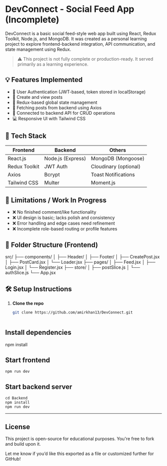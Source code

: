 # DevConnect - Social Feed App (Incomplete)

DevConnect is a basic social feed-style web app built using React, Redux Toolkit, Node.js, and MongoDB. It was created as a personal learning project to explore frontend-backend integration, API communication, and state management using Redux.

> ⚠️ This project is not fully complete or production-ready. It served primarily as a learning experience.

## 💡 Features Implemented

- 🔐 User Authentication (JWT-based, token stored in localStorage)
- 📝 Create and view posts
- 📄 Redux-based global state management
- 🔄 Fetching posts from backend using Axios
- 💾 Connected to backend API for CRUD operations
- 💻 Responsive UI with Tailwind CSS

## 🧱 Tech Stack

| Frontend         | Backend           | Others              |
|------------------|-------------------|----------------------|
| React.js         | Node.js (Express) | MongoDB (Mongoose)   |
| Redux Toolkit    | JWT Auth          | Cloudinary (optional)|
| Axios            | Bcrypt            | Toast Notifications  |
| Tailwind CSS     | Multer            | Moment.js            |

## 🚧 Limitations / Work In Progress

- ❌ No finished comment/like functionality
- ❌ UI design is basic; lacks polish and consistency
- ❌ Error handling and edge cases need refinement
- ❌ Incomplete role-based routing or profile features

## 📁 Folder Structure (Frontend)

src/
├── components/
│ ├── Header/
│ ├── Footer/
│ ├── CreatePost.jsx
│ ├── PostCard.jsx
│ └── Loader.jsx
├── pages/
│ ├── Feed.jsx
│ ├── Login.jsx
│ └── Register.jsx
├── store/
│ ├── postSlice.js
│ └── authSlice.js
└── App.jsx



## 🛠 Setup Instructions

1. **Clone the repo**
   ```bash
   git clone https://github.com/amirkhan13/DevConnect.git
  

## Install dependencies
   npm install
## Start frontend
    npm run dev

## Start backend server
    cd Backend
    npm install
    npm run dev



---
## License
This project is open-source for educational purposes. You're free to fork and build upon it.



Let me know if you’d like this exported as a file or customized further for GitHub!
